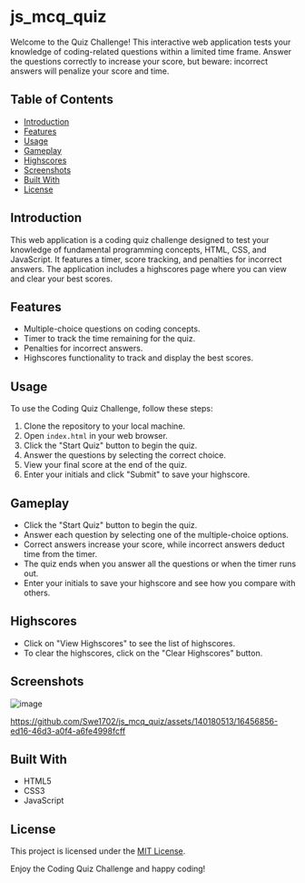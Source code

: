 # js_mcq_quiz

Welcome to the Quiz Challenge! This interactive web application tests your knowledge of coding-related questions within a limited time frame. Answer the questions correctly to increase your score, but beware: incorrect answers will penalize your score and time.

## Table of Contents
- [Introduction](#introduction)
- [Features](#features)
- [Usage](#usage)
- [Gameplay](#gameplay)
- [Highscores](#highscores)
- [Screenshots](#screenshots)
- [Built With](#built-with)
- [License](#license)

## Introduction

This web application is a coding quiz challenge designed to test your knowledge of fundamental programming concepts, HTML, CSS, and JavaScript. It features a timer, score tracking, and penalties for incorrect answers. The application includes a highscores page where you can view and clear your best scores.

## Features

- Multiple-choice questions on coding concepts.
- Timer to track the time remaining for the quiz.
- Penalties for incorrect answers.
- Highscores functionality to track and display the best scores.

## Usage

To use the Coding Quiz Challenge, follow these steps:

1. Clone the repository to your local machine.
2. Open `index.html` in your web browser.
3. Click the "Start Quiz" button to begin the quiz.
4. Answer the questions by selecting the correct choice.
5. View your final score at the end of the quiz.
6. Enter your initials and click "Submit" to save your highscore.

## Gameplay

- Click the "Start Quiz" button to begin the quiz.
- Answer each question by selecting one of the multiple-choice options.
- Correct answers increase your score, while incorrect answers deduct time from the timer.
- The quiz ends when you answer all the questions or when the timer runs out.
- Enter your initials to save your highscore and see how you compare with others.

## Highscores

- Click on "View Highscores" to see the list of highscores.
- To clear the highscores, click on the "Clear Highscores" button.

## Screenshots
![image](https://github.com/Swe1702/js_mcq_quiz/assets/140180513/ecf366c9-2237-4836-813a-490810472bf9)

https://github.com/Swe1702/js_mcq_quiz/assets/140180513/16456856-ed16-46d3-a0f4-a6fe4998fcff


## Built With

- HTML5
- CSS3
- JavaScript

## License

This project is licensed under the [MIT License](LICENSE).

Enjoy the Coding Quiz Challenge and happy coding!
